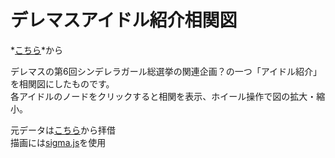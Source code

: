 # デレマスアイドル紹介相関図
*[こちら](https://pentamania.github.io/imcg-idol-shoukai/)*から

デレマスの第6回シンデレラガール総選挙の関連企画？の一つ「アイドル紹介」を相関図にしたものです。  
各アイドルのノードをクリックすると相関を表示、ホイール操作で図の拡大・縮小。

元データは[こちら](https://github.com/isaisstillalive/imas_cg_hash/blob/master/recommend2017.json)から拝借  
描画には[sigma.js](http://sigmajs.org/)を使用

